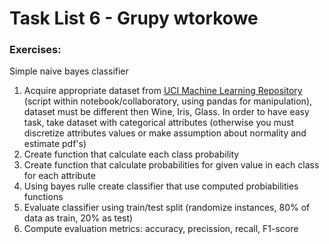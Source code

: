 # Task List 6 - Grupy wtorkowe

### Exercises:

Simple naive bayes classifier



1. Acquire appropriate dataset from [UCI Machine Learning Repository](https://archive.ics.uci.edu/ml/) (script within notebook/collaboratory, using pandas for manipulation), dataset must be different then Wine, Iris, Glass. In order to have easy task, take dataset with categorical attributes (otherwise you must discretize attributes values or make assumption about normality and estimate pdf's)
2. Create function that calculate each class probability
3. Create function that calculate probabilities for given value in each class for each attribute
4. Using bayes rulle create classifier that use computed probiabilities functions
5. Evaluate classifier using train/test split (randomize instances, 80% of data as train, 20% as test)
6. Compute evaluation metrics: accuracy, precission, recall, F1-score